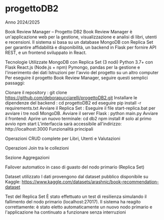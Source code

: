 # progettoDB2
Anno 2024/2025

Book Review Manager – Progetto DB2
Book Review Manager è un'applicazione web per la gestione, visualizzazione e analisi di libri, utenti e recensioni.
Il sistema si basa su un database MongoDB con Replica Set per garantire affidabilità e disponibilità, un backend in Flask per fornire API REST, e un frontend sviluppato in React.

Tecnologie Utilizzate
MongoDB con Replica Set (3 nodi)
Python 3.7+ con Flask
React.js (Node.js + npm)
Pymongo, pandas per la gestione e l'inserimento dei dati
Istruzioni per l'avvio del progetto su un altro computer
Per eseguire il progetto Book Review Manager, seguire questi semplici passaggi:

Clonare il repository : git clone https://github.com/deborapucciarelli/progettoDB2.git
Installare le dipendenze del backend : cd progettoDB2 ed eseguire pip install -r requirements.txt
Avviare il Replica Set : Eseguire il file start-replica.bat per avviare i tre nodi MongoDB.
Avviare il server Flask : python main.py
Avviare il frontend: Aprire un nuovo terminale: cd db2 npm install # solo al primo avvio npm start L'interfaccia sarà accessibile all'indirizzo: http://localhost:3000
Funzionalità principali

Operazioni CRUD complete per Libri, Utenti e Valutazioni

Operazioni Join tra le collezioni

Sezione Aggregazioni

Failover automatico in caso di guasto del nodo primario (Replica Set)

Dataset utilizzato I dati provengono dal dataset pubblico disponibile su Kaggle: https://www.kaggle.com/datasets/arashnic/book-recommendation-dataset

Test del Replica Set È stato effettuato un test di resilienza simulando il fallimento del nodo primario (localhost:27017). Il sistema ha reagito correttamente: è stato eletto automaticamente un nuovo nodo primario e l'applicazione ha continuato a funzionare senza interruzioni
